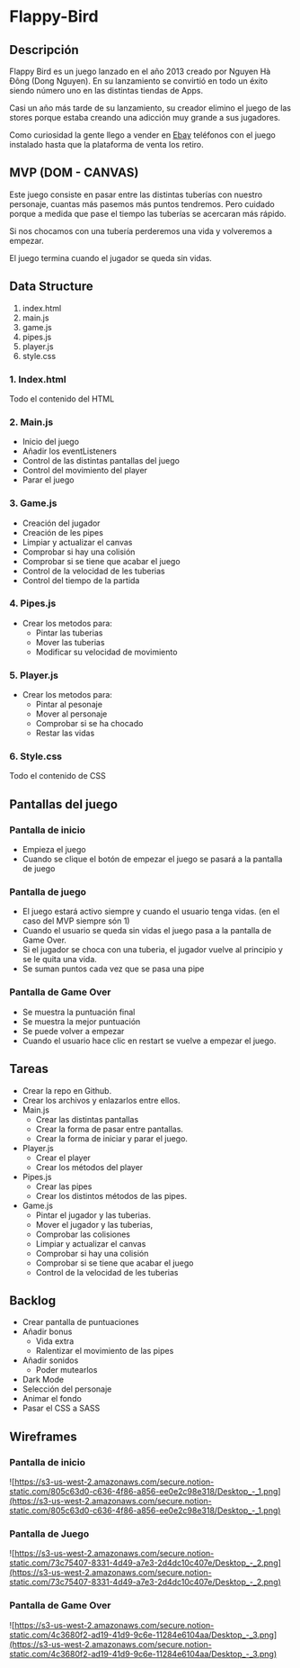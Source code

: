 # Flappy-Bird

## Descripción

Flappy Bird es un juego lanzado en el año 2013 creado por Nguyen Hà Đông (Dong Nguyen). En su lanzamiento se convirtió en todo un éxito siendo número uno en las distintas tiendas de Apps. 

Casi un año más tarde de su lanzamiento, su creador elimino el juego de las stores porque estaba creando una adicción muy grande a sus jugadores.

Como curiosidad la gente llego a vender en [Ebay](https://www.europapress.es/portaltic/gadgets/noticia-ebay-cancela-subastas-iphones-flappy-bird-instalado-20140211122008.html) teléfonos con el juego instalado hasta que la plataforma de venta los retiro.

## MVP (DOM - CANVAS)

Este juego consiste en pasar entre las distintas tuberías con nuestro personaje, cuantas más pasemos más puntos tendremos. Pero cuidado porque a medida que pase el tiempo las tuberías se acercaran más rápido.

Si nos chocamos con una tubería perderemos una vida y volveremos a empezar.

El juego termina cuando el jugador se queda sin vidas.

## Data Structure

1. index.html
2. main.js
3. game.js
4. pipes.js
5. player.js
6. style.css

### 1. Index.html

Todo el contenido del HTML

### 2. Main.js

- Inicio del juego
- Añadir los eventListeners
- Control de las distintas pantallas del juego
- Control del movimiento del player
- Parar el juego

### 3. Game.js

- Creación del jugador
- Creación de les pipes
- Limpiar y actualizar el canvas
- Comprobar si hay una colisión
- Comprobar si se tiene que acabar el juego
- Control de la velocidad de les tuberias
- Control del tiempo de la partida

### 4. Pipes.js

- Crear los metodos para:
    - Pintar las tuberias
    - Mover las tuberias
    - Modificar su velocidad de movimiento

### 5. Player.js

- Crear los metodos para:
    - Pintar al pesonaje
    - Mover al personaje
    - Comprobar si se ha chocado
    - Restar las vidas

### 6. Style.css

Todo el contenido de CSS

## Pantallas del juego

### Pantalla de inicio

- Empieza el juego
- Cuando se clique el botón de empezar el juego se pasará a la pantalla de juego

### Pantalla de juego

- El juego estará activo siempre y cuando el usuario tenga vidas. (en el caso del MVP siempre són 1)
- Cuando el usuario se queda sin vidas el juego pasa a la pantalla de Game Over.
- Si el jugador se choca con una tuberia, el jugador vuelve al principio y se le quita una vida.
- Se suman puntos cada vez que se pasa una pipe

### Pantalla de Game Over

- Se muestra la puntuación final
- Se muestra la mejor puntuación
- Se puede volver a empezar
- Cuando el usuario hace clic en restart se vuelve a empezar el juego.

## Tareas

- Crear la repo en Github.
- Crear los archivos y enlazarlos entre ellos.
- Main.js
    - Crear las distintas pantallas
    - Crear la forma de pasar entre pantallas.
    - Crear la forma de iniciar y parar el juego.
- Player.js
    - Crear el player
    - Crear los métodos del player
- Pipes.js
    - Crear las pipes
    - Crear los distintos métodos de las pipes.
- Game.js
    - Pintar el jugador y las tuberias.
    - Mover el jugador y las tuberias,
    - Comprobar las colisiones
    - Limpiar y actualizar el canvas
    - Comprobar si hay una colisión
    - Comprobar si se tiene que acabar el juego
    - Control de la velocidad de les tuberias

## Backlog

- Crear pantalla de puntuaciones
- Añadir bonus
    - Vida extra
    - Ralentizar el movimiento de las pipes
- Añadir sonidos
    - Poder mutearlos
- Dark Mode
- Selección del personaje
- Animar el fondo
- Pasar el CSS a SASS

## Wireframes

### Pantalla de inicio

![https://s3-us-west-2.amazonaws.com/secure.notion-static.com/805c63d0-c636-4f86-a856-ee0e2c98e318/Desktop_-_1.png](https://s3-us-west-2.amazonaws.com/secure.notion-static.com/805c63d0-c636-4f86-a856-ee0e2c98e318/Desktop_-_1.png)

### Pantalla de Juego

![https://s3-us-west-2.amazonaws.com/secure.notion-static.com/73c75407-8331-4d49-a7e3-2d4dc10c407e/Desktop_-_2.png](https://s3-us-west-2.amazonaws.com/secure.notion-static.com/73c75407-8331-4d49-a7e3-2d4dc10c407e/Desktop_-_2.png)

### Pantalla de Game Over

![https://s3-us-west-2.amazonaws.com/secure.notion-static.com/4c3680f2-ad19-41d9-9c6e-11284e6104aa/Desktop_-_3.png](https://s3-us-west-2.amazonaws.com/secure.notion-static.com/4c3680f2-ad19-41d9-9c6e-11284e6104aa/Desktop_-_3.png)
